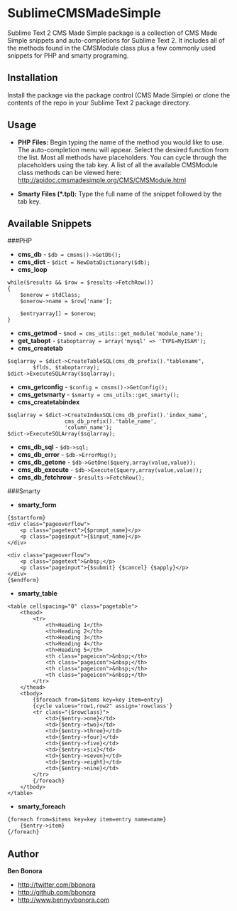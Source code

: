 SublimeCMSMadeSimple
====================
Sublime Text 2 CMS Made Simple package is a collection of CMS Made Simple snippets and auto-completions for Sublime Text 2. It includes all of the methods found in the CMSModule class plus a few commonly used snippets for PHP and smarty programing.

Installation
------------
Install the package via the package control (CMS Made Simple) or clone the contents of the repo in your Sublime Text 2 package directory.

Usage
-----
+ **PHP Files:** Begin typing the name of the method you would like to use. The auto-completion menu will appear. Select the desired function from the list. Most all methods have placeholders. You can cycle through the placeholders using the tab key. A list of all the available CMSModule class methods can be viewed here:
http://apidoc.cmsmadesimple.org/CMS/CMSModule.html

+ **Smarty Files (*.tpl):** Type the full name of the snippet followed by the tab key.

Available Snippets
------------------
###PHP
+ **cms_db** - `$db = cmsms()->GetDb();`
+ **cms_dict** - `$dict = NewDataDictionary($db);`
+ **cms_loop**
```
while($results && $row = $results->FetchRow())
{
	$onerow = stdClass;
	$onerow->name = $row['name'];
	
	$entryarray[] = $onerow;
}
```
+ **cms_getmod** - `$mod = cms_utils::get_module('module_name');`
+ **get_tabopt** - `$taboptarray = array('mysql' => 'TYPE=MyISAM');`
+ **cms_createtab**
```
$sqlarray = $dict->CreateTableSQL(cms_db_prefix()."tablename", 
		$flds, $taboptarray);
$dict->ExecuteSQLArray($sqlarray);
```
+ **cms_getconfig** - `$config = cmsms()->GetConfig();`
+ **cms_getsmarty** - `$smarty = cms_utils::get_smarty();`
+ **cms_createtabindex**
```
$sqlarray = $dict->CreateIndexSQL(cms_db_prefix().'index_name',
				  cms_db_prefix().'table_name',
				  'column_name');
$dict->ExecuteSQLArray($sqlarray);
```
+ **cms_db_sql** - `$db->sql;`
+ **cms_db_error** - `$db->ErrorMsg();`
+ **cms_db_getone** - `$db->GetOne($query,array(value,value));`
+ **cms_db_execute** - `$db->Execute($query,array(value,value));`
+ **cms_db_fetchrow** - `$results->FetchRow();`

###Smarty
+ **smarty_form** 

```
{$startform}
<div class="pageoverflow">
	<p class="pagetext">{$prompt_name}</p>
	<p class="pageinput">{$input_name}</p>
</div>

<div class="pageoverflow">
	<p class="pagetext">&nbsp;</p>
	<p class="pageinput">{$submit} {$cancel} {$apply}</p>
</div>
{$endform}
```

+ **smarty_table**
```
<table cellspacing="0" class="pagetable">
	<thead>
		<tr>
			<th>Heading 1</th>
			<th>Heading 2</th>
			<th>Heading 3</th>
			<th>Heading 4</th>
			<th>Heading 5</th>
			<th class="pageicon">&nbsp;</th>
			<th class="pageicon">&nbsp;</th>
			<th class="pageicon">&nbsp;</th>
			<th class="pageicon">&nbsp;</th>
		</tr>
	</thead>
	<tbody>
		{$foreach from=$items key=key item=entry}
		{cycle values="row1,row2" assign='rowclass'}
		<tr class="{$rowclass}">
			<td>{$entry->one}</td>
			<td>{$entry->two}</td>
			<td>{$entry->three}</td>
			<td>{$entry->four}</td>
			<td>{$entry->five}</td>
			<td>{$entry->six}</td>
			<td>{$entry->seven}</td>
			<td>{$entry->eight}</td>
			<td>{$entry->nine}</td>
		</tr>
		{/foreach}
	</tbody>
</table>
```

+ **smarty_foreach**
```
{foreach from=$items key=key item=entry name=name}
	{$entry->item}
{/foreach}
```

Author
------
**Ben Bonora**
+ http://twitter.com/bbonora
+ http://github.com/bbonora
+ http://www.bennyvbonora.com

